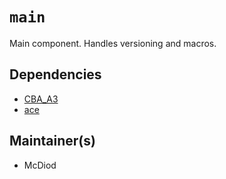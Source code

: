 # `main`
Main component. Handles versioning and macros.

## Dependencies
- [CBA_A3](https://steamcommunity.com/workshop/filedetails/?id=450814997)
- [ace](https://steamcommunity.com/workshop/filedetails/?id=463939057)

## Maintainer(s)
* McDiod
